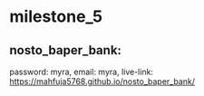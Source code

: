 # milestone_5

## nosto_baper_bank:
password: myra, email: myra,
live-link: https://mahfuja5768.github.io/nosto_baper_bank/
